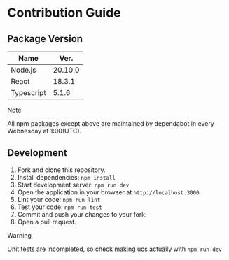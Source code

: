 # Contribution Guide

## Package Version

| Name       | Ver.    |
| ---------- | ------- |
| Node.js    | 20.10.0 |
| React      | 18.3.1  |
| Typescript | 5.1.6   |

> [!NOTE]
> All npm packages except above are maintained by dependabot in every Webnesday at 1:00(UTC).

## Development

1. Fork and clone this repository.
2. Install dependencies: `npm install`
3. Start development server: `npm run dev`
4. Open the application in your browser at `http://localhost:3000`
5. Lint your code: `npm run lint`
6. Test your code: `npm run test`
7. Commit and push your changes to your fork.
8. Open a pull request.

> [!WARNING]
> Unit tests are incompleted, so check making ucs actually with `npm run dev`
